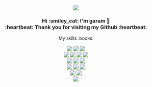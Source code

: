 <div align="center">
  <img src="https://capsule-render.vercel.app/api?type=waving&color=gradient&customColorList=0,2,2,2,2,3&height=150&section=header" />
  <h3> Hi :smiley_cat: I'm garam 👋 <br> :heartbeat: Thank you for visiting my Github :heartbeat:</h3>
  <span>
    My skills :books: <br> <br> 
    <img src="https://img.shields.io/badge/html5-E34F26?style=for-the-badge&logo=html5&logoColor=white">
    <img src="https://img.shields.io/badge/css3-1572B6?style=for-the-badge&logo=css3&logoColor=white">
    <img src="https://img.shields.io/badge/javascript-F7DF1E?style=for-the-badge&logo=javascript&logoColor=white"><br>
    <img src="https://img.shields.io/badge/react-61DAFB?style=for-the-badge&logo=react&logoColor=white">
     <img src="https://img.shields.io/badge/typescript-3178C6?style=for-the-badge&logo=typescript&logoColor=white">
    <img src="https://img.shields.io/badge/webpack-8DD6F9?style=for-the-badge&logo=webpack&logoColor=white">
    <img src="https://img.shields.io/badge/vite-646CFF?style=for-the-badge&logo=vite&logoColor=white"><br>
    <img src="https://img.shields.io/badge/redux-764ABC?style=for-the-badge&logo=redux&logoColor=white">
    <img src="https://img.shields.io/badge/recoil-3578E5?style=for-the-badge&logo=recoil&logoColor=white">
    <img src="https://img.shields.io/badge/reactquery-FF4154?style=for-the-badge&logo=reactquery&logoColor=white"><br>
    <img src="https://img.shields.io/badge/sass-CC6699?style=for-the-badge&logo=sass&logoColor=white">
    <img src="https://img.shields.io/badge/tailwindcss-06B6D4?style=for-the-badge&logo=tailwindcss&logoColor=white">
    <img src="https://img.shields.io/badge/styledcomponents-DB7093?style=for-the-badge&logo=styledcomponents&logoColor=white"><br>
    <img src="https://img.shields.io/badge/docker-2496ED?style=for-the-badge&logo=docker&logoColor=white">
    <img src="https://img.shields.io/badge/nginx-009639?style=for-the-badge&logo=nginx&logoColor=white"><br>
  </span>
  <img src="https://capsule-render.vercel.app/api?type=waving&color=gradient&customColorList=0,2,2,2,2,3&height=150&section=footer" />
</div>
